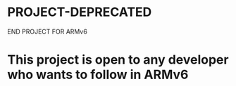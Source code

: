 # PROJECT-DEPRECATED
END PROJECT FOR ARMv6

# This project is open to any developer who wants to follow in ARMv6
